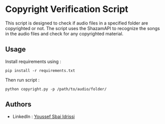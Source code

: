 # Copyright Verification Script

This script is designed to check if audio files in a specified folder are copyrighted or not. The script uses the ShazamAPI to recognize the songs in the audio files and check for any copyrighted material.


## Usage

Install requirements using :
```shell
pip install -r requirements.txt
```
Then run script : 
```shell
python copyright.py -p /path/to/audio/folder/

```

## Authors

- LinkedIn : [Youssef Sbai Idrissi](https://www.linkedin.com/in/sbaiidrissiyoussef/)

